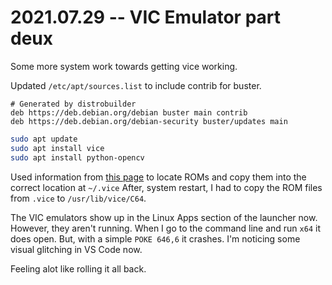 # 2021.07.29 -- VIC Emulator part deux

Some more system work towards getting vice working.

Updated `/etc/apt/sources.list` to include contrib for buster.

```text
# Generated by distrobuilder
deb https://deb.debian.org/debian buster main contrib
deb https://deb.debian.org/debian-security buster/updates main
```

```bash
sudo apt update
sudo apt install vice
sudo apt install python-opencv
```

Used information from [this page](https://www.linuxquestions.org/questions/linux-software-2/c64-vice-emulator-fails-to-load-kernal-on-ubuntu-system-566043/) to locate ROMs and copy them into the correct location at `~/.vice`  After, system restart, I had to copy the ROM files from `.vice` to `/usr/lib/vice/C64`.

The VIC emulators show up in the Linux Apps section of the launcher now.
However, they aren't running.  When I go to the command line and run `x64` it does open.  But, with a simple `POKE 646,6` it crashes.  I'm noticing some visual glitching in VS Code now.

Feeling alot like rolling it all back.
